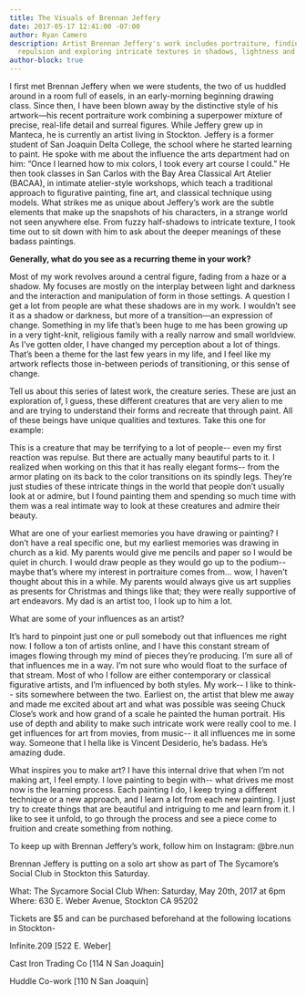 ```yaml
---
title: The Visuals of Brennan Jeffery
date: 2017-05-17 12:41:00 -07:00
author: Ryan Camero
description: Artist Brennan Jeffery's work includes portraiture, finding beauty in
  repulsion and exploring intricate textures in shadows, lightness and darkness.
author-block: true
---
```



I first met Brennan Jeffery when we were students, the two of us huddled around in a room full of easels, in an early-morning beginning drawing class. Since then, I have been blown away by the distinctive style of his artwork—his recent portraiture work combining a superpower mixture of precise, real-life detail and surreal figures. While Jeffery grew up in Manteca, he is currently an artist living in Stockton. Jeffery is a former student of San Joaquin Delta College, the school where he started learning to paint. He spoke with me about the influence the arts department had on him: “Once I learned how to mix colors, I took every art course I could.” He then took classes in San Carlos with the Bay Area Classical Art Atelier (BACAA), in intimate atelier-style workshops, which teach a traditional approach to figurative painting, fine art, and classical technique using models. What strikes me as unique about Jeffery’s work are the subtle elements that make up the snapshots of his characters, in a strange world not seen anywhere else. From fuzzy half-shadows to intricate texture, I took time out to sit down with him to ask about the deeper meanings of these badass paintings.

**Generally, what do you see as a recurring theme in your work?**

Most of my work revolves around a central figure, fading from a haze or a shadow. My focuses are mostly on the interplay between light and darkness and the interaction and manipulation of form in those settings. A question I get a lot from people are what these shadows are in my work. I wouldn’t see it as a shadow or darkness, but more of a transition—an expression of change. Something in my life that’s been huge to me has been growing up in a very tight-knit, religious family with a really narrow and small worldview. As I’ve gotten older, I have changed my perception about a lot of things. That’s been a theme for the last few years in my life, and I feel like my artwork reflects those in-between periods of transitioning, or this sense of change.
 
Tell us about this series of latest work, the creature series.
These are just an exploration of, I guess, these different creatures that are very alien to me and are trying to understand their forms and recreate that through paint. All of these beings have unique qualities and textures. Take this one for example: 

This is a creature that may be terrifying to a lot of people-- even my first reaction was repulse. But there are actually many beautiful parts to it. I realized when working on this that it has really elegant forms-- from the armor plating on its back to the color transitions on its spindly legs. They’re just studies of these intricate things in the world that people don’t usually look at or admire, but I found painting them and spending so much time with them was a real intimate way to look at these creatures and admire their beauty. 

What are one of your earliest memories you have drawing or painting?
I don’t have a real specific one, but my earliest memories was drawing in church as a kid. My parents would give me pencils and paper so I would be quiet in church. I would draw people as they would go up to the podium-- maybe that’s where my interest in portraiture comes from... wow, I haven’t thought about this in a while. My parents would always give us art supplies as presents for Christmas and things like that; they were really supportive of art endeavors. My dad is an artist too, I look up to him a lot. 

What are some of your influences as an artist?

It’s hard to pinpoint just one or pull somebody out that influences me right now. I follow a ton of artists online, and I have this constant stream of images flowing through my mind of pieces they’re producing. I’m sure all of that influences me in a way. I’m not sure who would float to the surface of that stream. Most of who I follow are either contemporary or classical figurative artists, and I’m influenced by both styles. My work-- I like to think-- sits somewhere between the two. Earliest on, the artist that blew me away and made me excited about art and what was possible was seeing Chuck Close’s work and how grand of a scale he painted the human portrait. His use of depth and ability to make such intricate work were really cool to me. I get influences for art from movies, from music-- it all influences me in some way. Someone that I hella like is Vincent Desiderio, he’s badass. He’s amazing dude. 

What inspires you to make art? 
I have this internal drive that when I’m not making art, I feel empty. I love painting to begin with-- what drives me most now is the learning process. Each painting I do, I keep trying a different technique or a new approach, and I learn a lot from each new painting. I just try to create things that are beautiful and intriguing to me and learn from it. I like to see it unfold, to go through the process and see a piece come to fruition and create something from nothing.

To keep up with Brennan Jeffery’s work, follow him on Instagram: @bre.nun

Brennan Jeffery is putting on a solo art show as part of The Sycamore’s Social Club in Stockton this Saturday. 

What: The Sycamore Social Club
When: Saturday, May 20th, 2017 at 6pm
Where: 630 E. Weber Avenue, Stockton CA 95202

Tickets are $5 and can be purchased beforehand at the following locations in Stockton-

Infinite.209
[522 E. Weber]

Cast Iron Trading Co 
[114 N San Joaquin]

Huddle Co-work 
[110 N San Joaquin]
